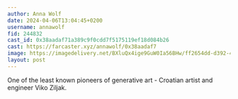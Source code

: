 ```yaml
---
author: Anna Wolf
date: 2024-04-06T13:04:45+0200
username: annawolf
fid: 244832
cast_id: 0x38aadaf71a389c9f0cdd7f5175119ef18d084b26
cast: https://farcaster.xyz/annawolf/0x38aadaf7
image: https://imagedelivery.net/BXluQx4ige9GuW0Ia56BHw/ff2654dd-d392-49be-a735-4d396d3d4c00/original
layout: post
---
```


One of the least known pioneers of generative art - Croatian artist and engineer Viko Ziljak.

<img src='https://imagedelivery.net/BXluQx4ige9GuW0Ia56BHw/ff2654dd-d392-49be-a735-4d396d3d4c00/original' alt='' referrerpolicy='no-referrer'/>
<img src='https://imagedelivery.net/BXluQx4ige9GuW0Ia56BHw/a455d18a-ea0c-4a1d-99dd-f43d321a9600/original' alt='' referrerpolicy='no-referrer'/>
